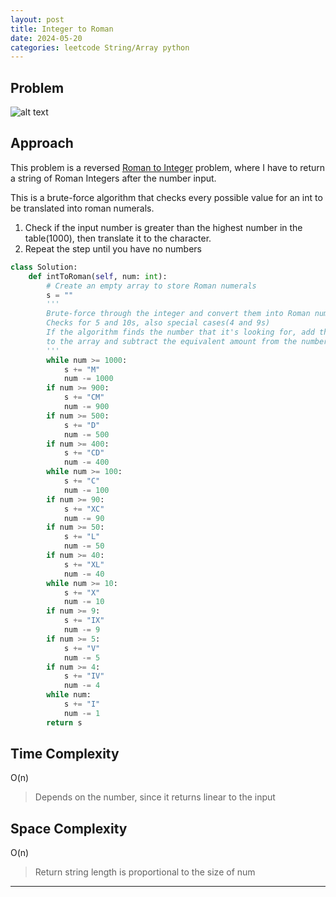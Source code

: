 ```yaml
---
layout: post
title: Integer to Roman
date: 2024-05-20
categories: leetcode String/Array python
---
```

## Problem
![alt text](/blog/public/img/IntegertoRoman.png)

## Approach
This problem is a reversed <a href="https://dyuk01.github.io/blog/leetcode/string/array/python/easy/2024/05/20/RomanToIntger.html">Roman to Integer</a> problem, where I have to return a string of Roman Integers after the number input.  
  
This is a brute-force algorithm that checks every possible value for an int to be translated into roman numerals.  

1. Check if the input number is greater than the highest number in the table(1000), then translate it to the character.  
2. Repeat the step until you have no numbers

```python
class Solution:
    def intToRoman(self, num: int):
        # Create an empty array to store Roman numerals
        s = ""
        '''
        Brute-force through the integer and convert them into Roman numerals
        Checks for 5 and 10s, also special cases(4 and 9s)
        If the algorithm finds the number that it's looking for, add the character
        to the array and subtract the equivalent amount from the number
        '''
        while num >= 1000:
            s += "M"
            num -= 1000
        if num >= 900:
            s += "CM"
            num -= 900
        if num >= 500:
            s += "D"
            num -= 500
        if num >= 400:
            s += "CD"
            num -= 400
        while num >= 100:
            s += "C"
            num -= 100
        if num >= 90:
            s += "XC"
            num -= 90
        if num >= 50:
            s += "L"
            num -= 50
        if num >= 40:
            s += "XL"
            num -= 40
        while num >= 10:
            s += "X"
            num -= 10
        if num >= 9:
            s += "IX"
            num -= 9
        if num >= 5:
            s += "V"
            num -= 5
        if num >= 4:
            s += "IV"
            num -= 4
        while num:
            s += "I"
            num -= 1
        return s
```
## Time Complexity
O(n)
> Depends on the number, since it returns linear to the input

## Space Complexity
O(n)
> Return string length is proportional to the size of num  

---